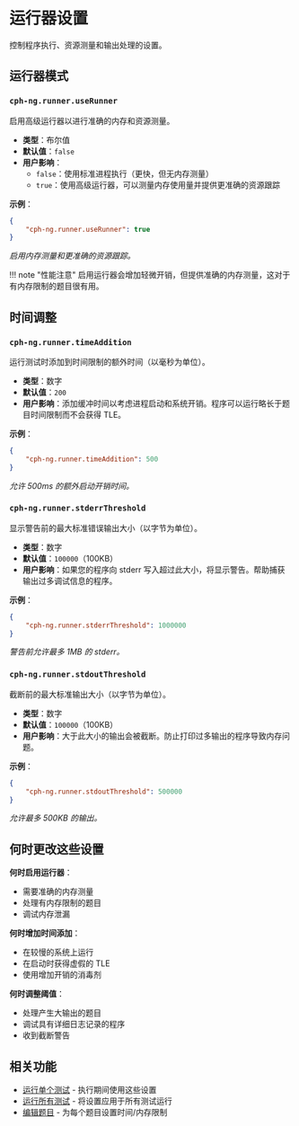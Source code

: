 # 运行器设置

控制程序执行、资源测量和输出处理的设置。

## 运行器模式

### `cph-ng.runner.useRunner`

启用高级运行器以进行准确的内存和资源测量。

- **类型**：布尔值
- **默认值**：`false`
- **用户影响**：
    - `false`：使用标准进程执行（更快，但无内存测量）
    - `true`：使用高级运行器，可以测量内存使用量并提供更准确的资源跟踪

**示例**：

```json
{
    "cph-ng.runner.useRunner": true
}
```

_启用内存测量和更准确的资源跟踪。_

!!! note
"性能注意" 启用运行器会增加轻微开销，但提供准确的内存测量，这对于有内存限制的题目很有用。

## 时间调整

### `cph-ng.runner.timeAddition`

运行测试时添加到时间限制的额外时间（以毫秒为单位）。

- **类型**：数字
- **默认值**：`200`
- **用户影响**：添加缓冲时间以考虑进程启动和系统开销。程序可以运行略长于题目时间限制而不会获得 TLE。

**示例**：

```json
{
    "cph-ng.runner.timeAddition": 500
}
```

_允许 500ms 的额外启动开销时间。_

### `cph-ng.runner.stderrThreshold`

显示警告前的最大标准错误输出大小（以字节为单位）。

- **类型**：数字
- **默认值**：`100000`（100KB）
- **用户影响**：如果您的程序向 stderr 写入超过此大小，将显示警告。帮助捕获输出过多调试信息的程序。

**示例**：

```json
{
    "cph-ng.runner.stderrThreshold": 1000000
}
```

_警告前允许最多 1MB 的 stderr。_

### `cph-ng.runner.stdoutThreshold`

截断前的最大标准输出大小（以字节为单位）。

- **类型**：数字
- **默认值**：`100000`（100KB）
- **用户影响**：大于此大小的输出会被截断。防止打印过多输出的程序导致内存问题。

**示例**：

```json
{
    "cph-ng.runner.stdoutThreshold": 500000
}
```

_允许最多 500KB 的输出。_

## 何时更改这些设置

**何时启用运行器**：

- 需要准确的内存测量
- 处理有内存限制的题目
- 调试内存泄漏

**何时增加时间添加**：

- 在较慢的系统上运行
- 在启动时获得虚假的 TLE
- 使用增加开销的消毒剂

**何时调整阈值**：

- 处理产生大输出的题目
- 调试具有详细日志记录的程序
- 收到截断警告

## 相关功能

- [运行单个测试](../features/run-single-test.md) - 执行期间使用这些设置
- [运行所有测试](../features/run-all-tests.md) - 将设置应用于所有测试运行
- [编辑题目](../features/edit-problem.md) - 为每个题目设置时间/内存限制
